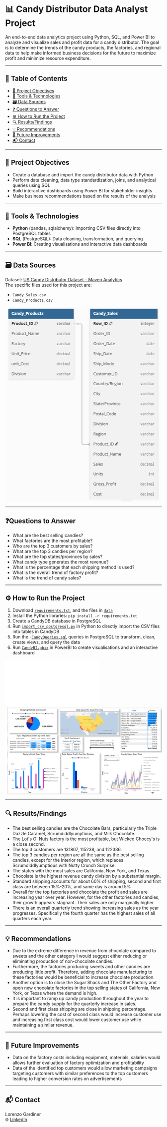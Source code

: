 # 📊 Candy Distributor Data Analyst Project

An end-to-end data analytics project using Python, SQL, and Power BI to analyze and visualize sales and profit data for a candy distributor. The goal is to determine the trends of the candy products, the factories, and regional data to help make informed business decisions for the future to maximize profit and minimize resource expenditure.

---

## 📖 Table of Contents
- [🎯 Project Objectives](#-project-objectives)
- [🧰 Tools & Technologies](#-tools--technologies)
- [🗃️ Data Sources](#️-data-sources)
- [❓ Questions to Answer](#-questions-to-answer)
- [⚙️ How to Run the Project](#️-how-to-run-the-project)
- [🔍 Results/Findings](#-resultsfindings)
- [💡 Recommendations](#-recommendations)
- [📌 Future Improvements](#-future-improvements)
- [📬 Contact](#-contact)
---

## 🎯 Project Objectives

- Create a database and import the candy distributor data with Python
- Perform data cleaning, data type standardization, joins, and analytical queries using SQL
- Build interactive dashboards using Power BI for stakeholder insights
- Make business recommendations based on the results of the analysis
---

## 🧰 Tools & Technologies

- **Python** (pandas, sqlalchemy): Importing CSV files directly into PostgreSQL tables
- **SQL** (PostgreSQL): Data cleaning, transformation, and querying
- **Power BI**: Creating visualisations and interactive data dashboards
---

## 🗃️ Data Sources

Dataset: [US Candy Distributor Dataset – Maven Analytics](https://mavenanalytics.io/data-playground?order=date_added%2Cdesc&tags=Business)  
The specific files used for this project are:
- `Candy_Sales.csv`
- `Candy_Products.csv`
<div align="center">
  <img src="Candy_ERD.png" alt="ERD Candy" width="500"/>
</div>

---

## ❓Questions to Answer

- What are the best selling candies?
- What factories are the most profitable?
- Who are the top 3 customers by sales?
- What are the top 3 candies per region?
- What are the top states/provinces by sales?
- What candy type generates the most revenue?
- What is the percentage that each shipping method is used?
- What is the overall trend of factory profit?
- What is the trend of candy sales?

---

## ⚙️ How to Run the Project
1. Download [`requirements.txt`](requirements.txt), and the files in [`data`](data/)
2. Install the Python libraries: `pip install -r requirements.txt`
3. Create a CandyDB database in PostgreSQL
4. Run [`import_csv_postgresql.py`](python/import_csv_postgresql.py) in Python to directly import the CSV files into tables in CandyDB
5. Run the -[`CandyQueries.sql`](sql/CandyQueries.sql) queries in PostgreSQL to transform, clean, create views, and query the data
6. Run [`CandyBI.pbix`](powerbi/CandyBI.pbix) in PowerBI to create visualisations and an interactive dashboard

![`CandyQueries.sql`](sql/CandyQueries.sql)
![Candy Sales Dashboard](candydashboard.png)

---

## 🔍 Results/Findings
- The best selling candies are the Chocolate Bars, particularly the Triple Dazzle Caramel, Scrumdiddlyumptious, and Milk Chocolate. 
- The Lot's O' Nuts factory is the most profitable, but Wicked Choccy's is a close second.
- The top 3 customers are 131807, 115238, and 122336.
- The top 3 candies per region are all the same as the best selling candies, except for the Interior region, which replaces Scrumdiddlyumptious with Nutty Crunch Surprise.
- The states with the most sales are California, New York, and Texas.
- Chocolate is the highest revenue candy division by a substantial margin.
- Standard shipping accounts for about 60% of shipping, second and first class are between 15%-20%, and same day is around 5%
- Overall for the top factories and chocolate the profit and sales are increasing year over year. However, for the other factories and candies, their growth appears stagnant. Their sales are only marginally higher. 
- There is an overall quarterly trend showing increasing sales as the year progresses. Specifically the fourth quarter has the highest sales of all quarters each year.

---

## 💡 Recommendations
- Due to the extreme difference in revenue from chocolate compared to sweets and the other category I would suggest either reducing or eliminating production of non-chocolate candies.
- Furthermore, the factories producing sweets and other candies are producing little profit. Therefore, adding chocolate manufacturing to these factories would be beneficial to increase chocolate production. 
- Another option is to close the Sugar Shack and The Other Factory and open new chocolate factories in the top selling states of California, New York, or Texas where the demand is high.
- It is important to ramp up candy production throughout the year to prepare the candy supply for the quarterly increase in sales.
- Second and first class shipping are close in shipping percentage. Perhaps lowering the cost of second class would increase customer use and increasing first class cost would lower customer use while maintaining a similar revenue.

---
## 📌 Future Improvements

- Data on the factory costs including equipment, materials, salaries would allows further evaluation of factory optimization and profitability
- Data of the identified top customers would allow marketing campaigns targeting customers with similar preferences to the top customers leading to higher conversion rates on advertisements
  
---

## 📬 Contact
Lorenzo Gardiner
<br>
🌐 [LinkedIn](https://www.linkedin.com/in/lorenzo-gardiner)
